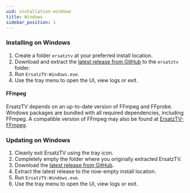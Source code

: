 ```yaml
---
uid: installation-windows
title: Windows
sidebar_position: 1
---
```


### Installing on Windows

1. Create a folder `ersatztv` at your preferred install location.
2. Download and extract the [latest release from GitHub](https://github.com/ErsatzTV/ErsatzTV/releases) to the `ersatztv` folder.
3. Run `ErsatzTV-Windows.exe`.
4. Use the tray menu to open the UI, view logs or exit.

#### FFmpeg

ErsatzTV depends on an up-to-date version of FFmpeg and FFprobe. Windows packages are bundled with all required dependencies, including FFmpeg. A compatible version of FFmpeg may also be found at [ErsatzTV-FFmpeg](https://github.com/ErsatzTV/ErsatzTV-ffmpeg/releases/tag/7.1.1).

### Updating on Windows

1. Cleanly exit ErsatzTV using the tray icon.
2. Completely empty the folder where you originally extracted ErsatzTV.
3. Download the [latest release from GitHub](https://github.com/ErsatzTV/ErsatzTV/releases).
4. Extract the latest release to the now-empty install location.
5. Run `ErsatzTV-Windows.exe`.
6. Use the tray menu to open the UI, view logs or exit.
